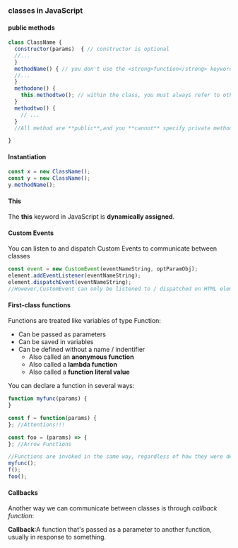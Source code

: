 ### classes in JavaScript

#### public methods

```javascript
class ClassName {
  constructor(params)  { // constructor is optional
  //...
  }
  methodName() { // you don't use the <strong>function</strong> keyword to define methods
  //...
  }
  methodone() {
    this.methodtwo(); // within the class, you must always refer to other methods in the class 
  }
  methodtwo() {
    // ...
  }
  //All method are **public**,and you **cannot** specify private methods...yet.

}
```

#### Instantiation
```javascript
const x = new ClassName();
const y = new ClassName();
y.methodName();
```

#### This
The **this** keyword in JavaScript is **dynamically assigned**.


#### Custom Events
You can listen to and dispatch Custom Events to communicate between classes

```javascript
const event = new CustomEvent(eventNameString, optParamObj);
element.addEventListener(eventNameString);
element.dispatchEvent(eventNameString);
//However,CustomEvent can only be listened to / dispatched on HTML elements, and not on arbitrary class instances
```

#### First-class functions

Functions are treated like variables of type Function:
* Can be passed as parameters
* Can be saved in variables
* Can be defined without a name / indentifier
  * Also called an **anonymous function**
  * Also called a **lambda function**
  * Also called a **function literal value**

You can declare a function in several ways:
```javascript
function myfunc(params) {
}

const f = function(params) {
}; //Attentions!!!

const foo = (params) => {
}; //Arrow Functions

//Functions are invoked in the same way, regardless of how they were declared:
myfunc();
f();
foo();
```

#### Callbacks

Another way we can communicate between classes is through *callback function*:

**Callback**:A function that's passed as a parameter to another function, usually in response to something.


